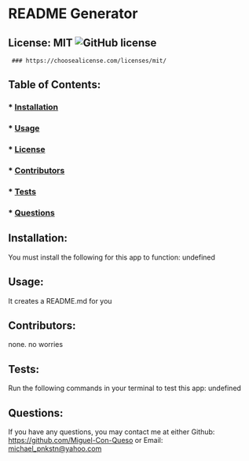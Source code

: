 
  # README Generator

  ## License: MIT ![GitHub license](https://img.shields.io/github/license/Naereen/StrapDown.js.svg)
     ### https://choosealicense.com/licenses/mit/
    

  ## Table of Contents:
  ###  * [Installation](#installation)
  ###  * [Usage](#usage)
  ###  * [License](#license)
  ###  * [Contributors](#contributors)
  ###  * [Tests](#tests)
  ###  * [Questions](#questions)

  ## Installation:
  You must install the following for this app to function:
  undefined

  ## Usage:
  It creates a README.md for you

  ## Contributors:
  none. no worries

  ## Tests:
  Run the following commands in your terminal to test this app:
  undefined

  ## Questions:
  If you have any questions, you may contact me at either
  Github: https://github.com/Miguel-Con-Queso
  or
  Email: michael_pnkstn@yahoo.com

